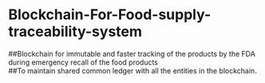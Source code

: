 # Blockchain-For-Food-supply-traceability-system
##Blockchain for immutable and faster tracking of the products by the FDA 
during emergency recall of the food products  
##To maintain shared common ledger with all the entities in the blockchain.
